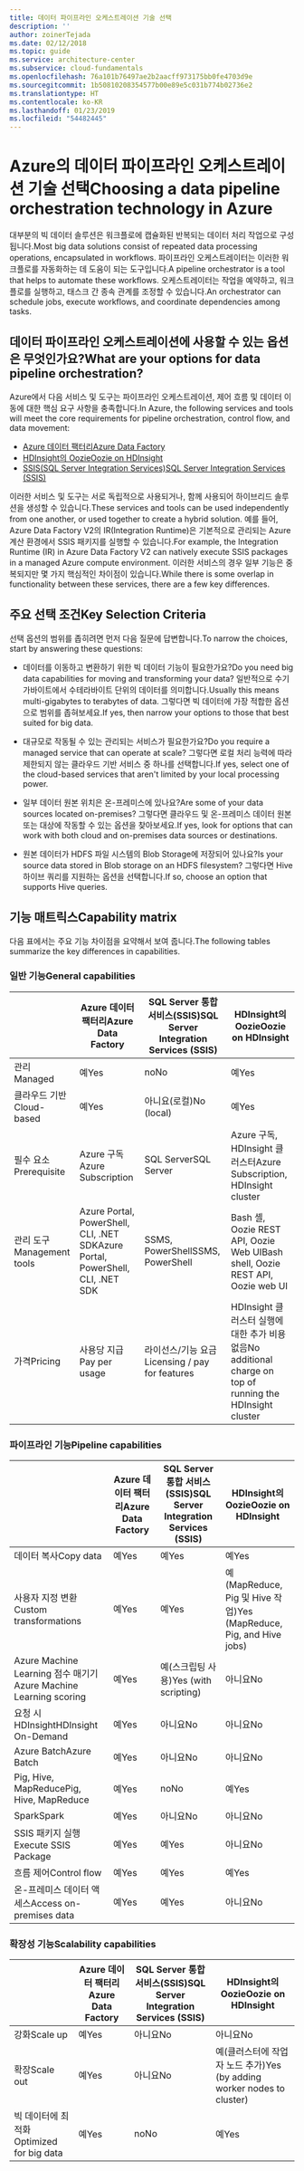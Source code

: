 ```yaml
---
title: 데이터 파이프라인 오케스트레이션 기술 선택
description: ''
author: zoinerTejada
ms.date: 02/12/2018
ms.topic: guide
ms.service: architecture-center
ms.subservice: cloud-fundamentals
ms.openlocfilehash: 76a101b76497ae2b2aacff973175bb0fe4703d9e
ms.sourcegitcommit: 1b50810208354577b00e89e5c031b774b02736e2
ms.translationtype: HT
ms.contentlocale: ko-KR
ms.lasthandoff: 01/23/2019
ms.locfileid: "54482445"
---
```

# <a name="choosing-a-data-pipeline-orchestration-technology-in-azure"></a><span data-ttu-id="b2d61-102">Azure의 데이터 파이프라인 오케스트레이션 기술 선택</span><span class="sxs-lookup"><span data-stu-id="b2d61-102">Choosing a data pipeline orchestration technology in Azure</span></span>

<span data-ttu-id="b2d61-103">대부분의 빅 데이터 솔루션은 워크플로에 캡슐화된 반복되는 데이터 처리 작업으로 구성됩니다.</span><span class="sxs-lookup"><span data-stu-id="b2d61-103">Most big data solutions consist of repeated data processing operations, encapsulated in workflows.</span></span> <span data-ttu-id="b2d61-104">파이프라인 오케스트레이터는 이러한 워크플로를 자동화하는 데 도움이 되는 도구입니다.</span><span class="sxs-lookup"><span data-stu-id="b2d61-104">A pipeline orchestrator is a tool that helps to automate these workflows.</span></span> <span data-ttu-id="b2d61-105">오케스트레이터는 작업을 예약하고, 워크플로를 실행하고, 태스크 간 종속 관계를 조정할 수 있습니다.</span><span class="sxs-lookup"><span data-stu-id="b2d61-105">An orchestrator can schedule jobs, execute workflows, and coordinate dependencies among tasks.</span></span>

## <a name="what-are-your-options-for-data-pipeline-orchestration"></a><span data-ttu-id="b2d61-106">데이터 파이프라인 오케스트레이션에 사용할 수 있는 옵션은 무엇인가요?</span><span class="sxs-lookup"><span data-stu-id="b2d61-106">What are your options for data pipeline orchestration?</span></span>

<span data-ttu-id="b2d61-107">Azure에서 다음 서비스 및 도구는 파이프라인 오케스트레이션, 제어 흐름 및 데이터 이동에 대한 핵심 요구 사항을 충족합니다.</span><span class="sxs-lookup"><span data-stu-id="b2d61-107">In Azure, the following services and tools will meet the core requirements for pipeline orchestration, control flow, and data movement:</span></span>

- [<span data-ttu-id="b2d61-108">Azure 데이터 팩터리</span><span class="sxs-lookup"><span data-stu-id="b2d61-108">Azure Data Factory</span></span>](/azure/data-factory/)
- [<span data-ttu-id="b2d61-109">HDInsight의 Oozie</span><span class="sxs-lookup"><span data-stu-id="b2d61-109">Oozie on HDInsight</span></span>](/azure/hdinsight/hdinsight-use-oozie-linux-mac)
- [<span data-ttu-id="b2d61-110">SSIS(SQL Server Integration Services)</span><span class="sxs-lookup"><span data-stu-id="b2d61-110">SQL Server Integration Services (SSIS)</span></span>](/sql/integration-services/sql-server-integration-services)

<span data-ttu-id="b2d61-111">이러한 서비스 및 도구는 서로 독립적으로 사용되거나, 함께 사용되어 하이브리드 솔루션을 생성할 수 있습니다.</span><span class="sxs-lookup"><span data-stu-id="b2d61-111">These services and tools can be used independently from one another, or used together to create a hybrid solution.</span></span> <span data-ttu-id="b2d61-112">예를 들어, Azure Data Factory V2의 IR(Integration Runtime)은 기본적으로 관리되는 Azure 계산 환경에서 SSIS 패키지를 실행할 수 있습니다.</span><span class="sxs-lookup"><span data-stu-id="b2d61-112">For example, the Integration Runtime (IR) in Azure Data Factory V2 can natively execute SSIS packages in a managed Azure compute environment.</span></span> <span data-ttu-id="b2d61-113">이러한 서비스의 경우 일부 기능은 중복되지만 몇 가지 핵심적인 차이점이 있습니다.</span><span class="sxs-lookup"><span data-stu-id="b2d61-113">While there is some overlap in functionality between these services, there are a few key differences.</span></span>

## <a name="key-selection-criteria"></a><span data-ttu-id="b2d61-114">주요 선택 조건</span><span class="sxs-lookup"><span data-stu-id="b2d61-114">Key Selection Criteria</span></span>

<span data-ttu-id="b2d61-115">선택 옵션의 범위를 좁히려면 먼저 다음 질문에 답변합니다.</span><span class="sxs-lookup"><span data-stu-id="b2d61-115">To narrow the choices, start by answering these questions:</span></span>

- <span data-ttu-id="b2d61-116">데이터를 이동하고 변환하기 위한 빅 데이터 기능이 필요한가요?</span><span class="sxs-lookup"><span data-stu-id="b2d61-116">Do you need big data capabilities for moving and transforming your data?</span></span> <span data-ttu-id="b2d61-117">일반적으로 수기가바이트에서 수테라바이트 단위의 데이터를 의미합니다.</span><span class="sxs-lookup"><span data-stu-id="b2d61-117">Usually this means multi-gigabytes to terabytes of data.</span></span> <span data-ttu-id="b2d61-118">그렇다면 빅 데이터에 가장 적합한 옵션으로 범위를 좁혀보세요.</span><span class="sxs-lookup"><span data-stu-id="b2d61-118">If yes, then narrow your options to those that best suited for big data.</span></span>

- <span data-ttu-id="b2d61-119">대규모로 작동될 수 있는 관리되는 서비스가 필요한가요?</span><span class="sxs-lookup"><span data-stu-id="b2d61-119">Do you require a managed service that can operate at scale?</span></span> <span data-ttu-id="b2d61-120">그렇다면 로컬 처리 능력에 따라 제한되지 않는 클라우드 기반 서비스 중 하나를 선택합니다.</span><span class="sxs-lookup"><span data-stu-id="b2d61-120">If yes, select one of the cloud-based services that aren't limited by your local processing power.</span></span>

- <span data-ttu-id="b2d61-121">일부 데이터 원본 위치은 온-프레미스에 있나요?</span><span class="sxs-lookup"><span data-stu-id="b2d61-121">Are some of your data sources located on-premises?</span></span> <span data-ttu-id="b2d61-122">그렇다면 클라우드 및 온-프레미스 데이터 원본 또는 대상에 작동할 수 있는 옵션을 찾아보세요.</span><span class="sxs-lookup"><span data-stu-id="b2d61-122">If yes, look for options that can work with both cloud and on-premises data sources or destinations.</span></span>

- <span data-ttu-id="b2d61-123">원본 데이터가 HDFS 파일 시스템의 Blob Storage에 저장되어 있나요?</span><span class="sxs-lookup"><span data-stu-id="b2d61-123">Is your source data stored in Blob storage on an HDFS filesystem?</span></span> <span data-ttu-id="b2d61-124">그렇다면 Hive 하이브 쿼리를 지원하는 옵션을 선택합니다.</span><span class="sxs-lookup"><span data-stu-id="b2d61-124">If so, choose an option that supports Hive queries.</span></span>

## <a name="capability-matrix"></a><span data-ttu-id="b2d61-125">기능 매트릭스</span><span class="sxs-lookup"><span data-stu-id="b2d61-125">Capability matrix</span></span>

<span data-ttu-id="b2d61-126">다음 표에서는 주요 기능 차이점을 요약해서 보여 줍니다.</span><span class="sxs-lookup"><span data-stu-id="b2d61-126">The following tables summarize the key differences in capabilities.</span></span>

### <a name="general-capabilities"></a><span data-ttu-id="b2d61-127">일반 기능</span><span class="sxs-lookup"><span data-stu-id="b2d61-127">General capabilities</span></span>

| | <span data-ttu-id="b2d61-128">Azure 데이터 팩터리</span><span class="sxs-lookup"><span data-stu-id="b2d61-128">Azure Data Factory</span></span> | <span data-ttu-id="b2d61-129">SQL Server 통합 서비스(SSIS)</span><span class="sxs-lookup"><span data-stu-id="b2d61-129">SQL Server Integration Services (SSIS)</span></span> | <span data-ttu-id="b2d61-130">HDInsight의 Oozie</span><span class="sxs-lookup"><span data-stu-id="b2d61-130">Oozie on HDInsight</span></span>
| --- | --- | --- | --- |
| <span data-ttu-id="b2d61-131">관리</span><span class="sxs-lookup"><span data-stu-id="b2d61-131">Managed</span></span> | <span data-ttu-id="b2d61-132">예</span><span class="sxs-lookup"><span data-stu-id="b2d61-132">Yes</span></span> | <span data-ttu-id="b2d61-133">no</span><span class="sxs-lookup"><span data-stu-id="b2d61-133">No</span></span> | <span data-ttu-id="b2d61-134">예</span><span class="sxs-lookup"><span data-stu-id="b2d61-134">Yes</span></span> |
| <span data-ttu-id="b2d61-135">클라우드 기반</span><span class="sxs-lookup"><span data-stu-id="b2d61-135">Cloud-based</span></span> | <span data-ttu-id="b2d61-136">예</span><span class="sxs-lookup"><span data-stu-id="b2d61-136">Yes</span></span> | <span data-ttu-id="b2d61-137">아니요(로컬)</span><span class="sxs-lookup"><span data-stu-id="b2d61-137">No (local)</span></span> | <span data-ttu-id="b2d61-138">예</span><span class="sxs-lookup"><span data-stu-id="b2d61-138">Yes</span></span> |
| <span data-ttu-id="b2d61-139">필수 요소</span><span class="sxs-lookup"><span data-stu-id="b2d61-139">Prerequisite</span></span> | <span data-ttu-id="b2d61-140">Azure 구독</span><span class="sxs-lookup"><span data-stu-id="b2d61-140">Azure Subscription</span></span> | <span data-ttu-id="b2d61-141">SQL Server</span><span class="sxs-lookup"><span data-stu-id="b2d61-141">SQL Server</span></span>  | <span data-ttu-id="b2d61-142">Azure 구독, HDInsight 클러스터</span><span class="sxs-lookup"><span data-stu-id="b2d61-142">Azure Subscription, HDInsight cluster</span></span> |
| <span data-ttu-id="b2d61-143">관리 도구</span><span class="sxs-lookup"><span data-stu-id="b2d61-143">Management tools</span></span> | <span data-ttu-id="b2d61-144">Azure Portal, PowerShell, CLI, .NET SDK</span><span class="sxs-lookup"><span data-stu-id="b2d61-144">Azure Portal, PowerShell, CLI, .NET SDK</span></span> | <span data-ttu-id="b2d61-145">SSMS, PowerShell</span><span class="sxs-lookup"><span data-stu-id="b2d61-145">SSMS, PowerShell</span></span> | <span data-ttu-id="b2d61-146">Bash 셸, Oozie REST API, Oozie Web UI</span><span class="sxs-lookup"><span data-stu-id="b2d61-146">Bash shell, Oozie REST API, Oozie web UI</span></span> |
| <span data-ttu-id="b2d61-147">가격</span><span class="sxs-lookup"><span data-stu-id="b2d61-147">Pricing</span></span> | <span data-ttu-id="b2d61-148">사용당 지급</span><span class="sxs-lookup"><span data-stu-id="b2d61-148">Pay per usage</span></span> | <span data-ttu-id="b2d61-149">라이선스/기능 요금</span><span class="sxs-lookup"><span data-stu-id="b2d61-149">Licensing / pay for features</span></span> | <span data-ttu-id="b2d61-150">HDInsight 클러스터 실행에 대한 추가 비용 없음</span><span class="sxs-lookup"><span data-stu-id="b2d61-150">No additional charge on top of running the HDInsight cluster</span></span> |

### <a name="pipeline-capabilities"></a><span data-ttu-id="b2d61-151">파이프라인 기능</span><span class="sxs-lookup"><span data-stu-id="b2d61-151">Pipeline capabilities</span></span>

| | <span data-ttu-id="b2d61-152">Azure 데이터 팩터리</span><span class="sxs-lookup"><span data-stu-id="b2d61-152">Azure Data Factory</span></span> | <span data-ttu-id="b2d61-153">SQL Server 통합 서비스(SSIS)</span><span class="sxs-lookup"><span data-stu-id="b2d61-153">SQL Server Integration Services (SSIS)</span></span> | <span data-ttu-id="b2d61-154">HDInsight의 Oozie</span><span class="sxs-lookup"><span data-stu-id="b2d61-154">Oozie on HDInsight</span></span>
| --- | --- | --- | --- |
| <span data-ttu-id="b2d61-155">데이터 복사</span><span class="sxs-lookup"><span data-stu-id="b2d61-155">Copy data</span></span> | <span data-ttu-id="b2d61-156">예</span><span class="sxs-lookup"><span data-stu-id="b2d61-156">Yes</span></span> | <span data-ttu-id="b2d61-157">예</span><span class="sxs-lookup"><span data-stu-id="b2d61-157">Yes</span></span> | <span data-ttu-id="b2d61-158">예</span><span class="sxs-lookup"><span data-stu-id="b2d61-158">Yes</span></span> |
| <span data-ttu-id="b2d61-159">사용자 지정 변환</span><span class="sxs-lookup"><span data-stu-id="b2d61-159">Custom transformations</span></span> | <span data-ttu-id="b2d61-160">예</span><span class="sxs-lookup"><span data-stu-id="b2d61-160">Yes</span></span> | <span data-ttu-id="b2d61-161">예</span><span class="sxs-lookup"><span data-stu-id="b2d61-161">Yes</span></span> | <span data-ttu-id="b2d61-162">예(MapReduce, Pig 및 Hive 작업)</span><span class="sxs-lookup"><span data-stu-id="b2d61-162">Yes (MapReduce, Pig, and Hive jobs)</span></span> |
| <span data-ttu-id="b2d61-163">Azure Machine Learning 점수 매기기</span><span class="sxs-lookup"><span data-stu-id="b2d61-163">Azure Machine Learning scoring</span></span> | <span data-ttu-id="b2d61-164">예</span><span class="sxs-lookup"><span data-stu-id="b2d61-164">Yes</span></span> | <span data-ttu-id="b2d61-165">예(스크립팅 사용)</span><span class="sxs-lookup"><span data-stu-id="b2d61-165">Yes (with scripting)</span></span> | <span data-ttu-id="b2d61-166">아니요</span><span class="sxs-lookup"><span data-stu-id="b2d61-166">No</span></span> |
| <span data-ttu-id="b2d61-167">요청 시 HDInsight</span><span class="sxs-lookup"><span data-stu-id="b2d61-167">HDInsight On-Demand</span></span> | <span data-ttu-id="b2d61-168">예</span><span class="sxs-lookup"><span data-stu-id="b2d61-168">Yes</span></span> | <span data-ttu-id="b2d61-169">아니요</span><span class="sxs-lookup"><span data-stu-id="b2d61-169">No</span></span> | <span data-ttu-id="b2d61-170">아니요</span><span class="sxs-lookup"><span data-stu-id="b2d61-170">No</span></span> |
| <span data-ttu-id="b2d61-171">Azure Batch</span><span class="sxs-lookup"><span data-stu-id="b2d61-171">Azure Batch</span></span> | <span data-ttu-id="b2d61-172">예</span><span class="sxs-lookup"><span data-stu-id="b2d61-172">Yes</span></span> | <span data-ttu-id="b2d61-173">아니요</span><span class="sxs-lookup"><span data-stu-id="b2d61-173">No</span></span> | <span data-ttu-id="b2d61-174">아니요</span><span class="sxs-lookup"><span data-stu-id="b2d61-174">No</span></span> |
| <span data-ttu-id="b2d61-175">Pig, Hive, MapReduce</span><span class="sxs-lookup"><span data-stu-id="b2d61-175">Pig, Hive, MapReduce</span></span> | <span data-ttu-id="b2d61-176">예</span><span class="sxs-lookup"><span data-stu-id="b2d61-176">Yes</span></span> | <span data-ttu-id="b2d61-177">no</span><span class="sxs-lookup"><span data-stu-id="b2d61-177">No</span></span> | <span data-ttu-id="b2d61-178">예</span><span class="sxs-lookup"><span data-stu-id="b2d61-178">Yes</span></span> |
| <span data-ttu-id="b2d61-179">Spark</span><span class="sxs-lookup"><span data-stu-id="b2d61-179">Spark</span></span> | <span data-ttu-id="b2d61-180">예</span><span class="sxs-lookup"><span data-stu-id="b2d61-180">Yes</span></span> | <span data-ttu-id="b2d61-181">아니요</span><span class="sxs-lookup"><span data-stu-id="b2d61-181">No</span></span> | <span data-ttu-id="b2d61-182">아니요</span><span class="sxs-lookup"><span data-stu-id="b2d61-182">No</span></span> |
| <span data-ttu-id="b2d61-183">SSIS 패키지 실행</span><span class="sxs-lookup"><span data-stu-id="b2d61-183">Execute SSIS Package</span></span> | <span data-ttu-id="b2d61-184">예</span><span class="sxs-lookup"><span data-stu-id="b2d61-184">Yes</span></span> | <span data-ttu-id="b2d61-185">예</span><span class="sxs-lookup"><span data-stu-id="b2d61-185">Yes</span></span> | <span data-ttu-id="b2d61-186">아니요</span><span class="sxs-lookup"><span data-stu-id="b2d61-186">No</span></span> |
| <span data-ttu-id="b2d61-187">흐름 제어</span><span class="sxs-lookup"><span data-stu-id="b2d61-187">Control flow</span></span> | <span data-ttu-id="b2d61-188">예</span><span class="sxs-lookup"><span data-stu-id="b2d61-188">Yes</span></span> | <span data-ttu-id="b2d61-189">예</span><span class="sxs-lookup"><span data-stu-id="b2d61-189">Yes</span></span> | <span data-ttu-id="b2d61-190">예</span><span class="sxs-lookup"><span data-stu-id="b2d61-190">Yes</span></span> |
| <span data-ttu-id="b2d61-191">온-프레미스 데이터 액세스</span><span class="sxs-lookup"><span data-stu-id="b2d61-191">Access on-premises data</span></span> | <span data-ttu-id="b2d61-192">예</span><span class="sxs-lookup"><span data-stu-id="b2d61-192">Yes</span></span> | <span data-ttu-id="b2d61-193">예</span><span class="sxs-lookup"><span data-stu-id="b2d61-193">Yes</span></span> | <span data-ttu-id="b2d61-194">아니요</span><span class="sxs-lookup"><span data-stu-id="b2d61-194">No</span></span> |

### <a name="scalability-capabilities"></a><span data-ttu-id="b2d61-195">확장성 기능</span><span class="sxs-lookup"><span data-stu-id="b2d61-195">Scalability capabilities</span></span>

| | <span data-ttu-id="b2d61-196">Azure 데이터 팩터리</span><span class="sxs-lookup"><span data-stu-id="b2d61-196">Azure Data Factory</span></span> | <span data-ttu-id="b2d61-197">SQL Server 통합 서비스(SSIS)</span><span class="sxs-lookup"><span data-stu-id="b2d61-197">SQL Server Integration Services (SSIS)</span></span> | <span data-ttu-id="b2d61-198">HDInsight의 Oozie</span><span class="sxs-lookup"><span data-stu-id="b2d61-198">Oozie on HDInsight</span></span>
| --- | --- | --- | --- |
| <span data-ttu-id="b2d61-199">강화</span><span class="sxs-lookup"><span data-stu-id="b2d61-199">Scale up</span></span> | <span data-ttu-id="b2d61-200">예</span><span class="sxs-lookup"><span data-stu-id="b2d61-200">Yes</span></span> | <span data-ttu-id="b2d61-201">아니요</span><span class="sxs-lookup"><span data-stu-id="b2d61-201">No</span></span> | <span data-ttu-id="b2d61-202">아니요</span><span class="sxs-lookup"><span data-stu-id="b2d61-202">No</span></span> |
| <span data-ttu-id="b2d61-203">확장</span><span class="sxs-lookup"><span data-stu-id="b2d61-203">Scale out</span></span> | <span data-ttu-id="b2d61-204">예</span><span class="sxs-lookup"><span data-stu-id="b2d61-204">Yes</span></span> | <span data-ttu-id="b2d61-205">아니요</span><span class="sxs-lookup"><span data-stu-id="b2d61-205">No</span></span> | <span data-ttu-id="b2d61-206">예(클러스터에 작업자 노드 추가)</span><span class="sxs-lookup"><span data-stu-id="b2d61-206">Yes (by adding worker nodes to cluster)</span></span> |
| <span data-ttu-id="b2d61-207">빅 데이터에 최적화</span><span class="sxs-lookup"><span data-stu-id="b2d61-207">Optimized for big data</span></span> | <span data-ttu-id="b2d61-208">예</span><span class="sxs-lookup"><span data-stu-id="b2d61-208">Yes</span></span> | <span data-ttu-id="b2d61-209">no</span><span class="sxs-lookup"><span data-stu-id="b2d61-209">No</span></span> | <span data-ttu-id="b2d61-210">예</span><span class="sxs-lookup"><span data-stu-id="b2d61-210">Yes</span></span> |

